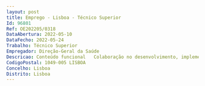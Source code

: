 ```yaml
--- 
layout: post
title: Emprego - Lisboa - Técnico Superior
Id: 96801
Ref: OE202205/0318
DataAbertura: 2022-05-10
DataFecho: 2022-05-24
Trabalho: Técnico Superior
Empregador: Direção-Geral da Saúde
Descricao: Conteúdo funcional   Colaboração no desenvolvimento, implementação e monotorização de projetos de melhoria contínua da qualidade para a prestação de serviços de saúde  Acompanhamento de grupos de trabalhos internacionais no âmbito do desenvolvimento das políticas de saúde  Elaboração de documentos cientificos, publicações e relatórios  Colaboração na definição de modelos organizacionais para a prestação de cuidados de saúde  Preparação e acompanhamento de instrumentos de melhoria da qualidade dos cuidados  Perfil de Competências  Experiência profissional relevante na área de planeamento e avaliação  gestão de projetos  Preparação, condução e sistematização de reuniões de trabalho multidisciplinares  Conhecimentos em revisão e edição documental  Fluência da língua inglesa falada e escrita  Domínio de ferramentas na ótica do utilizador  Word, Excel, PowerPoint, Outlook, internet, ferramentas de análise de dados (SPSS, SAS ou R). Aptidão e capacidade para trabalhar em equipa  Facilidade no relacionamento interpessoal  Elevada capacidade de comunicação verbal e escrita  Capacidade de adaptação a novos desafios profissionais, responsabilidade e compromisso com o serviço.
CodigoPostal: 1049-005 LISBOA
Concelho: Lisboa
Distrito: Lisboa
--- 
```

